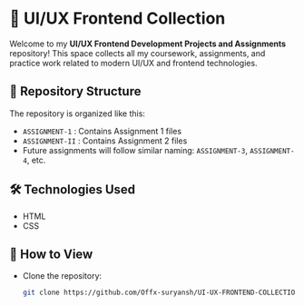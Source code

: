 # 🎨 UI/UX Frontend Collection

Welcome to my **UI/UX Frontend Development Projects and Assignments** repository! This space collects all my coursework, assignments, and practice work related to modern UI/UX and frontend technologies.


## 📂 Repository Structure

The repository is organized like this:

- `ASSIGNMENT-1` : Contains Assignment 1 files  
- `ASSIGNMENT-II` : Contains Assignment 2 files  
- Future assignments will follow similar naming: `ASSIGNMENT-3`, `ASSIGNMENT-4`, etc.

## 🛠️ Technologies Used

- HTML
- CSS


## 🚀 How to View

- Clone the repository:
  ```bash
  git clone https://github.com/Offx-suryansh/UI-UX-FRONTEND-COLLECTION.git
